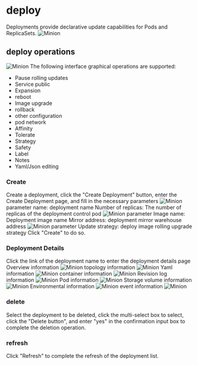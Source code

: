 # deploy

Deployments provide declarative update capabilities for Pods and ReplicaSets.
![Minion](../../../assets/images/workload/deploy-list-en.jpg)
## deploy operations

![Minion](../../../assets/images/workload/deploy-operation-en.jpg)
The following interface graphical operations are supported:
* Pause rolling updates
* Service public
* Expansion
* reboot
* Image upgrade
* rollback
* other configuration
* pod network
* Affinity
* Tolerate
* Strategy
* Safety
* Label
* Notes
* Yaml/Json editing

### Create
Create a deployment, click the "Create Deployment" button, enter the Create Deployment page, and fill in the necessary parameters
![Minion](../../../assets/images/workload/deploy-create1-en.jpg)
parameter
name: deployment name
Number of replicas: The number of replicas of the deployment control pod
![Minion](../../../assets/images/workload/deploy-create2-en.jpg)
parameter
Image name: Deployment image name
Mirror address: deployment mirror warehouse address
![Minion](../../../assets/images/workload/deploy-create3-en.jpg)
parameter
Update strategy: deploy image rolling upgrade strategy
Click "Create" to do so.
### Deployment Details
Click the link of the deployment name to enter the deployment details page
Overview information
![Minion](../../../assets/images/workload/deploy-info1-en.jpg)
topology information
![Minion](../../../assets/images/workload/deploy-info2-en.jpg)
Yaml information
![Minion](../../../assets/images/workload/deploy-info3-en.jpg)
container information
![Minion](../../../assets/images/workload/deploy-info4-en.jpg)
Revision log information
![Minion](../../../assets/images/workload/deploy-info5-en.jpg)
Pod information
![Minion](../../../assets/images/workload/deploy-info6-en.jpg)
Storage volume information
![Minion](../../../assets/images/workload/deploy-info7-en.jpg)
Environmental information
![Minion](../../../assets/images/workload/deploy-info8-en.jpg)
event information
![Minion](../../../assets/images/workload/deploy-info9-en.jpg)

### delete
Select the deployment to be deleted, click the multi-select box to select, click the "Delete button", and enter "yes" in the confirmation input box to complete the deletion operation.
### refresh
Click "Refresh" to complete the refresh of the deployment list.